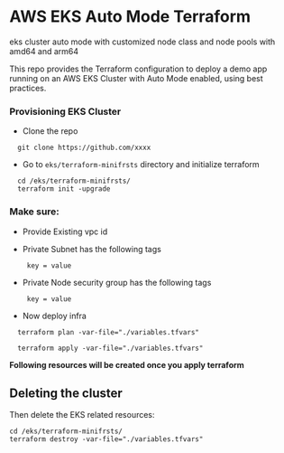 # AWS EKS **Auto Mode** Terraform 
eks cluster auto mode with customized  node class and node pools with amd64 and arm64

This repo provides the Terraform configuration to deploy a demo app running on an AWS EKS Cluster with Auto Mode enabled, using best practices.

### Provisioning EKS Cluster
- Clone the repo 
```cython
  git clone https://github.com/xxxx
```
- Go to `eks/terraform-minifrsts` directory and initialize terraform
```cython
  cd /eks/terraform-minifrsts/
  terraform init -upgrade
```

### Make sure:

- Provide Existing vpc id 

- Private Subnet has the following tags
  ```cython
   key = value
  ```
- Private Node security group has the following tags
  ```cython
   key = value
  ```

- Now deploy infra
```cython
  terraform plan -var-file="./variables.tfvars"
```
```cython
  terraform apply -var-file="./variables.tfvars"
```
**Following resources will be created once you apply terraform**

## Deleting the cluster
Then delete the EKS related resources:

```
cd /eks/terraform-minifrsts/
terraform destroy -var-file="./variables.tfvars"
```

